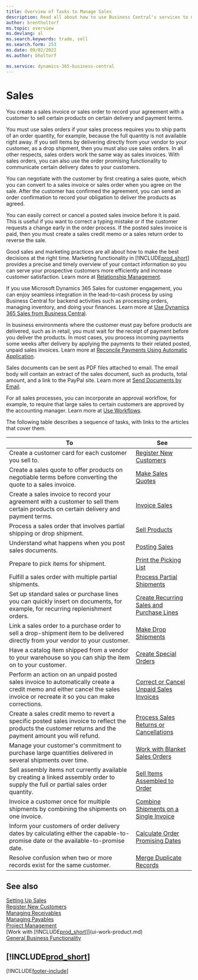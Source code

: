 ```yaml
---
title: Overview of Tasks to Manage Sales
description: Read all about how to use Business Central's services to manage your customers' sales activities with sales invoices, orders, quotes, and more.
author: brentholtorf
ms.topic: overview
ms.devlang: al
ms.search.keywords: trade, sell
ms.search.form: 253
ms.date: 09/02/2022
ms.author: bholtorf

ms.service: dynamics-365-business-central
---
```

# Sales

You create a sales invoice or sales order to record your agreement with a customer to sell certain products on certain delivery and payment terms.

You must use sales orders if your sales process requires you to ship parts of an order quantity, for example, because the full quantity is not available right away. If you sell items by delivering directly from your vendor to your customer, as a drop shipment, then you must also use sales orders. In all other respects, sales orders work the same way as sales invoices. With sales orders, you can also use the order promising functionality to communicate certain delivery dates to your customers.  

You can negotiate with the customer by first creating a sales quote, which you can convert to a sales invoice or sales order when you agree on the sale. After the customer has confirmed the agreement, you can send an order confirmation to record your obligation to deliver the products as agreed.

You can easily correct or cancel a posted sales invoice before it is paid. This is useful if you want to correct a typing mistake or if the customer requests a change early in the order process. If the posted sales invoice is paid, then you must create a sales credit memo or a sales return order to reverse the sale.

Good sales and marketing practices are all about how to make the best decisions at the right time. Marketing functionality in [!INCLUDE[prod_short](includes/prod_short.md)] provides a precise and timely overview of your contact information so you can serve your prospective customers more efficiently and increase customer satisfaction. Learn more at [Relationship Management](marketing-relationship-management.md).

If you use Microsoft Dynamics 365 Sales for customer engagement, you can enjoy seamless integration in the lead-to-cash process by using Business Central for backend activities such as processing orders, managing inventory, and doing your finances. Learn more at [Use Dynamics 365 Sales from Business Central](marketing-integrate-dynamicscrm.md).

In business environments where the customer must pay before products are delivered, such as in retail, you must wait for the receipt of payment before you deliver the products. In most cases, you process incoming payments some weeks after delivery by applying the payments to their related posted, unpaid sales invoices. Learn more at [Reconcile Payments Using Automatic Application](receivables-how-reconcile-payments-auto-application.md).

Sales documents can be sent as PDF files attached to email. The email body will contain an extract of the sales document, such as products, total amount, and a link to the PayPal site. Learn more at [Send Documents by Email](ui-how-send-documents-email.md).

For all sales processes, you can incorporate an approval workflow, for example, to require that large sales to certain customers are approved by the accounting manager. Learn more at [Use Workflows](across-use-workflows.md).

The following table describes a sequence of tasks, with links to the articles that cover them.

| To | See |
| --- | --- |
|Create a customer card for each customer you sell to.|[Register New Customers](sales-how-register-new-customers.md)|
| Create a sales quote to offer products on negotiable terms before converting the quote to a sales invoice. |[Make Sales Quotes](sales-how-make-offers.md) |
| Create a sales invoice to record your agreement with a customer to sell them certain products on certain delivery and payment terms. |[Invoice Sales](sales-how-invoice-sales.md) |
| Process a sales order that involves partial shipping or drop shipment. |[Sell Products](sales-how-sell-products.md) |
|Understand what happens when you post sales documents.|[Posting Sales](ui-post-sales.md)|
|Prepare to pick items for shipment.|[Print the Picking List](sales-how-print-picking-list.md)|
| Fulfill a sales order with multiple partial shipments. | [Process Partial Shipments](sales-how-send-partial-shipments.md) |
|Set up standard sales or purchase lines you can quickly insert on documents, for example, for recurring replenishment orders.|[Create Recurring Sales and Purchase Lines](sales-how-work-standard-lines.md)|  
| Link a sales order to a purchase order to sell a drop-shipment item to be delivered directly from your vendor to your customer. |[Make Drop Shipments](sales-how-drop-shipment.md) |
|Have a catalog item shipped from a vendor to your warehouse so you can ship the item on to your customer.|[Create Special Orders](sales-how-to-create-special-orders.md)|
| Perform an action on an unpaid posted sales invoice to automatically create a credit memo and either cancel the sales invoice or recreate it so you can make corrections. |[Correct or Cancel Unpaid Sales Invoices](sales-how-correct-cancel-sales-invoice.md) |
| Create a sales credit memo to revert a specific posted sales invoice to reflect the products the customer returns and the payment amount you will refund. |[Process Sales Returns or Cancellations](sales-how-process-sales-returns-cancellations.md) |
|Manage your customer's commitment to purchase large quantities delivered in several shipments over time.|[Work with Blanket Sales Orders](sales-how-to-create-blanket-sales-orders.md)|
|Sell assembly items not currently available by creating a linked assembly order to supply the full or partial sales order quantity.|[Sell Items Assembled to Order](assembly-how-to-sell-items-assembled-to-order.md)|
|Invoice a customer once for multiple shipments by combining the shipments on one invoice.|[Combine Shipments on a Single Invoice](sales-how-to-combine-shipments-on-a-single-invoice.md)|
|Inform your customers of order delivery dates by calculating either the capable-to-promise date or the available-to-promise date.|[Calculate Order Promising Dates](sales-how-to-calculate-order-promising-dates.md)|
|Resolve confusion when two or more records exist for the same customer.|[Merge Duplicate Records](sales-how-merge-duplicate-records.md)|

## See also

[Setting Up Sales](sales-setup-sales.md)  
[Register New Customers](sales-how-register-new-customers.md)  
[Managing Receivables](receivables-manage-receivables.md)  
[Managing Payables](payables-manage-payables.md)  
[Project Management](projects-manage-projects.md)  
[Work with [!INCLUDE[prod_short](includes/prod_short.md)]](ui-work-product.md)  
[General Business Functionality](ui-across-business-areas.md)

## [!INCLUDE[prod_short](includes/free_trial_md.md)]  

[!INCLUDE[footer-include](includes/footer-banner.md)]
